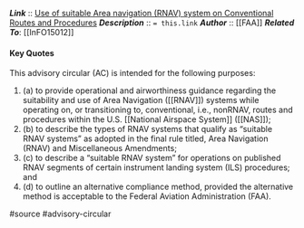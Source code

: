 ***Link***      :: [Use of suitable Area navigation (RNAV) system on Conventional Routes and Procedures](https://www.faa.gov/documentLibrary/media/Advisory_Circular/AC_90-108_CHG_1.pdf)
***Description***      :: `= this.link`
***Author*** :: [[FAA]]
***Related To***: [[InFO15012]]

#### Key Quotes
This advisory circular (AC) is intended for the following purposes: 
1. (a) to provide operational and airworthiness guidance regarding the suitability and use of Area Navigation ([[RNAV]]) systems while operating on, or transitioning to, conventional, i.e., nonRNAV, routes and procedures within the U.S. [[National Airspace System]] ([[NAS]]); 
2. (b) to describe the types of RNAV systems that qualify as “suitable RNAV systems” as adopted in the final rule titled, Area Navigation (RNAV) and Miscellaneous Amendments; 
3. (c) to describe a “suitable RNAV system” for operations on published RNAV segments of certain instrument landing system (ILS) procedures; and 
4. (d) to outline an alternative compliance method, provided the alternative method is acceptable to the Federal Aviation Administration (FAA).

#source #advisory-circular

